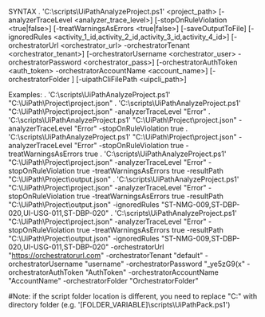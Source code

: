 SYNTAX
    . 'C:\scripts\UiPathAnalyzeProject.ps1' <project_path> [-analyzerTraceLevel <analyzer_trace_level>] [-stopOnRuleViolation <true|false>] [-treatWarningsAsErrors <true|false>] [-saveOutputToFile] [-ignoredRules <activity_1_id,activity_2_id,activity_3_id,activity_4_id>] [-orchestratorUrl <orchestrator_url> -orchestratorTenant <orchestrator_tenant>] [-orchestratorUsername <orchestrator_user> -orchestratorPassword <orchestrator_pass>] [-orchestratorAuthToken <auth_token> -orchestratorAccountName <account_name>] [-orchestratorFolder <folder>] [-uipathCliFilePath <uipcli_path>]

Examples:
    . 'C:\scripts\UiPathAnalyzeProject.ps1' "C:\UiPath\Project\project.json"
    . 'C:\scripts\UiPathAnalyzeProject.ps1' "C:\UiPath\Project\project.json" -analyzerTraceLevel "Error"
    . 'C:\scripts\UiPathAnalyzeProject.ps1' "C:\UiPath\Project\project.json" -analyzerTraceLevel "Error" -stopOnRuleViolation true
    . 'C:\scripts\UiPathAnalyzeProject.ps1' "C:\UiPath\Project\project.json" -analyzerTraceLevel "Error" -stopOnRuleViolation true -treatWarningsAsErrors true 
    . 'C:\scripts\UiPathAnalyzeProject.ps1' "C:\UiPath\Project\project.json" -analyzerTraceLevel "Error" -stopOnRuleViolation true -treatWarningsAsErrors true -resultPath "C:\UiPath\Project\output.json"
    . 'C:\scripts\UiPathAnalyzeProject.ps1' "C:\UiPath\Project\project.json" -analyzerTraceLevel "Error" -stopOnRuleViolation true -treatWarningsAsErrors true -resultPath "C:\UiPath\Project\output.json" -ignoredRules "ST-NMG-009,ST-DBP-020,UI-USG-011,ST-DBP-020"
    . 'C:\scripts\UiPathAnalyzeProject.ps1' "C:\UiPath\Project\project.json" -analyzerTraceLevel "Error" -stopOnRuleViolation true -treatWarningsAsErrors true -resultPath "C:\UiPath\Project\output.json" -ignoredRules "ST-NMG-009,ST-DBP-020,UI-USG-011,ST-DBP-020" -orchestratorUrl "https://orchestratorurl.com" -orchestratorTenant "default" -orchestratorUsername "username" -orchestratorPassword "\_ye5zG9(x" -orchestratorAuthToken "AuthToken" -orchestratorAccountName "AccountName" -orchestratorFolder "OrchestratorFolder"
    

#Note: if the script folder location is different, you need to replace "C:" with directory folder (e.g. '[FOLDER_VARIABLE]\scripts\UiPathPack.ps1')